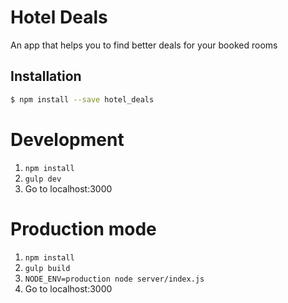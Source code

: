 # Hotel Deals
An app that helps you to find better deals for your booked rooms

## Installation

```sh
$ npm install --save hotel_deals
```
# Development

1. `npm install`
2. `gulp dev`
3. Go to localhost:3000

# Production mode

1. `npm install`
2. `gulp build`
3. `NODE_ENV=production node server/index.js`
4. Go to localhost:3000
